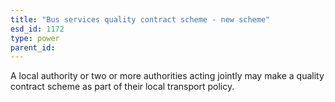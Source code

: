```yaml
---
title: "Bus services quality contract scheme - new scheme"
esd_id: 1172
type: power
parent_id:  
---
```


A local authority or two or more authorities acting jointly may make a quality contract scheme as part of their local transport policy.


